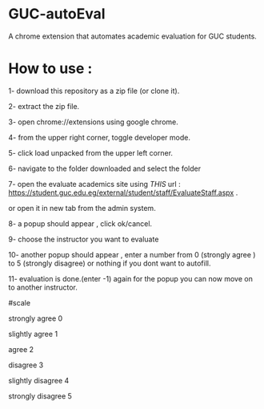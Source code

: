 # GUC-autoEval
A chrome extension that automates academic evaluation for GUC students.  

# How to use :  

1- download this repository as a zip file (or clone it).    

2- extract the zip file. 

3- open chrome://extensions using google chrome. 

4- from the upper right corner, toggle developer mode. 

5- click load unpacked from the upper left corner. 

6- navigate to the folder downloaded and select the folder   

7- open the evaluate academics site using *THIS* url : https://student.guc.edu.eg/external/student/staff/EvaluateStaff.aspx . 

or open it in new tab from the admin system. 

8- a popup should appear , click ok/cancel.

9- choose the instructor you want to evaluate  

10- another popup should appear , enter a number from 0 (strongly agree ) to 5 (strongly disagree) or nothing if you dont want to autofill.  

11- evaluation is done.(enter -1) again for the popup you can now move on to another instructor.  

#scale  

strongly agree 0  

slightly agree 1  

agree 2  

disagree 3  

slightly disagree 4  

strongly disagree 5

